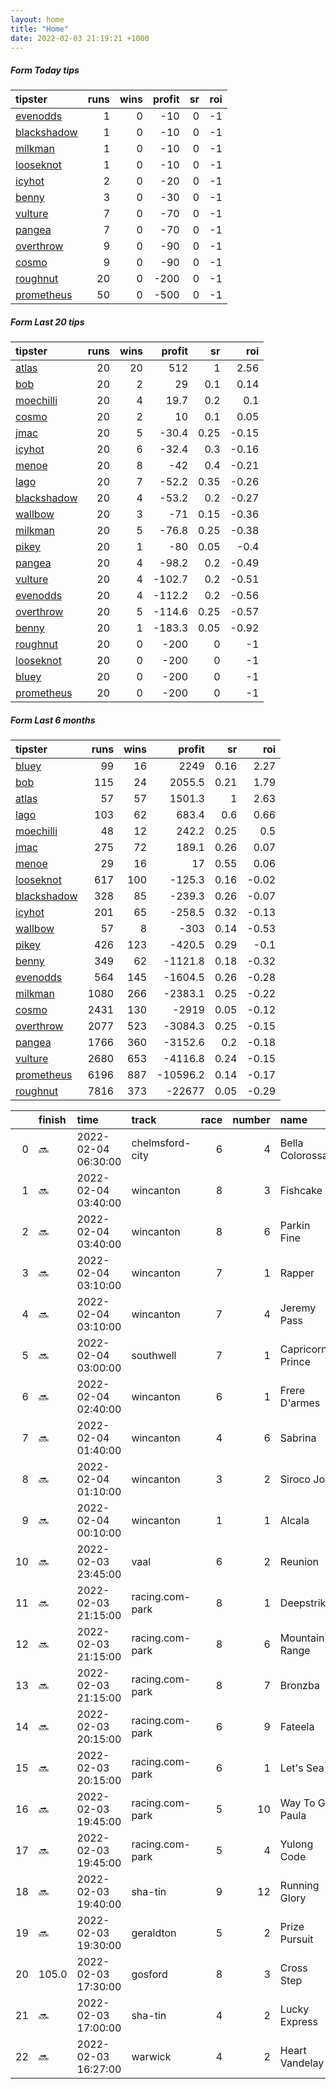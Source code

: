 ```yaml
---   
layout: home  
title: "Home"   
date: 2022-02-03 21:19:21 +1000  
---   
```



##### Form Today tips   

| tipster                                                         |   runs |   wins |   profit |   sr |   roi |
|:----------------------------------------------------------------|-------:|-------:|---------:|-----:|------:|
| [evenodds](https://mrwayneo.github.io/tips/evenodds.html)       |      1 |      0 |      -10 |    0 |    -1 |
| [blackshadow](https://mrwayneo.github.io/tips/blackshadow.html) |      1 |      0 |      -10 |    0 |    -1 |
| [milkman](https://mrwayneo.github.io/tips/milkman.html)         |      1 |      0 |      -10 |    0 |    -1 |
| [looseknot](https://mrwayneo.github.io/tips/looseknot.html)     |      1 |      0 |      -10 |    0 |    -1 |
| [icyhot](https://mrwayneo.github.io/tips/icyhot.html)           |      2 |      0 |      -20 |    0 |    -1 |
| [benny](https://mrwayneo.github.io/tips/benny.html)             |      3 |      0 |      -30 |    0 |    -1 |
| [vulture](https://mrwayneo.github.io/tips/vulture.html)         |      7 |      0 |      -70 |    0 |    -1 |
| [pangea](https://mrwayneo.github.io/tips/pangea.html)           |      7 |      0 |      -70 |    0 |    -1 |
| [overthrow](https://mrwayneo.github.io/tips/overthrow.html)     |      9 |      0 |      -90 |    0 |    -1 |
| [cosmo](https://mrwayneo.github.io/tips/cosmo.html)             |      9 |      0 |      -90 |    0 |    -1 |
| [roughnut](https://mrwayneo.github.io/tips/roughnut.html)       |     20 |      0 |     -200 |    0 |    -1 |
| [prometheus](https://mrwayneo.github.io/tips/prometheus.html)   |     50 |      0 |     -500 |    0 |    -1 |

##### Form Last 20 tips   

| tipster                                                         |   runs |   wins |   profit |   sr |   roi |
|:----------------------------------------------------------------|-------:|-------:|---------:|-----:|------:|
| [atlas](https://mrwayneo.github.io/tips/atlas.html)             |     20 |     20 |    512   | 1    |  2.56 |
| [bob](https://mrwayneo.github.io/tips/bob.html)                 |     20 |      2 |     29   | 0.1  |  0.14 |
| [moechilli](https://mrwayneo.github.io/tips/moechilli.html)     |     20 |      4 |     19.7 | 0.2  |  0.1  |
| [cosmo](https://mrwayneo.github.io/tips/cosmo.html)             |     20 |      2 |     10   | 0.1  |  0.05 |
| [jmac](https://mrwayneo.github.io/tips/jmac.html)               |     20 |      5 |    -30.4 | 0.25 | -0.15 |
| [icyhot](https://mrwayneo.github.io/tips/icyhot.html)           |     20 |      6 |    -32.4 | 0.3  | -0.16 |
| [menoe](https://mrwayneo.github.io/tips/menoe.html)             |     20 |      8 |    -42   | 0.4  | -0.21 |
| [lago](https://mrwayneo.github.io/tips/lago.html)               |     20 |      7 |    -52.2 | 0.35 | -0.26 |
| [blackshadow](https://mrwayneo.github.io/tips/blackshadow.html) |     20 |      4 |    -53.2 | 0.2  | -0.27 |
| [wallbow](https://mrwayneo.github.io/tips/wallbow.html)         |     20 |      3 |    -71   | 0.15 | -0.36 |
| [milkman](https://mrwayneo.github.io/tips/milkman.html)         |     20 |      5 |    -76.8 | 0.25 | -0.38 |
| [pikey](https://mrwayneo.github.io/tips/pikey.html)             |     20 |      1 |    -80   | 0.05 | -0.4  |
| [pangea](https://mrwayneo.github.io/tips/pangea.html)           |     20 |      4 |    -98.2 | 0.2  | -0.49 |
| [vulture](https://mrwayneo.github.io/tips/vulture.html)         |     20 |      4 |   -102.7 | 0.2  | -0.51 |
| [evenodds](https://mrwayneo.github.io/tips/evenodds.html)       |     20 |      4 |   -112.2 | 0.2  | -0.56 |
| [overthrow](https://mrwayneo.github.io/tips/overthrow.html)     |     20 |      5 |   -114.6 | 0.25 | -0.57 |
| [benny](https://mrwayneo.github.io/tips/benny.html)             |     20 |      1 |   -183.3 | 0.05 | -0.92 |
| [roughnut](https://mrwayneo.github.io/tips/roughnut.html)       |     20 |      0 |   -200   | 0    | -1    |
| [looseknot](https://mrwayneo.github.io/tips/looseknot.html)     |     20 |      0 |   -200   | 0    | -1    |
| [bluey](https://mrwayneo.github.io/tips/bluey.html)             |     20 |      0 |   -200   | 0    | -1    |
| [prometheus](https://mrwayneo.github.io/tips/prometheus.html)   |     20 |      0 |   -200   | 0    | -1    |

##### Form Last 6 months   

| tipster                                                         |   runs |   wins |   profit |   sr |   roi |
|:----------------------------------------------------------------|-------:|-------:|---------:|-----:|------:|
| [bluey](https://mrwayneo.github.io/tips/bluey.html)             |     99 |     16 |   2249   | 0.16 |  2.27 |
| [bob](https://mrwayneo.github.io/tips/bob.html)                 |    115 |     24 |   2055.5 | 0.21 |  1.79 |
| [atlas](https://mrwayneo.github.io/tips/atlas.html)             |     57 |     57 |   1501.3 | 1    |  2.63 |
| [lago](https://mrwayneo.github.io/tips/lago.html)               |    103 |     62 |    683.4 | 0.6  |  0.66 |
| [moechilli](https://mrwayneo.github.io/tips/moechilli.html)     |     48 |     12 |    242.2 | 0.25 |  0.5  |
| [jmac](https://mrwayneo.github.io/tips/jmac.html)               |    275 |     72 |    189.1 | 0.26 |  0.07 |
| [menoe](https://mrwayneo.github.io/tips/menoe.html)             |     29 |     16 |     17   | 0.55 |  0.06 |
| [looseknot](https://mrwayneo.github.io/tips/looseknot.html)     |    617 |    100 |   -125.3 | 0.16 | -0.02 |
| [blackshadow](https://mrwayneo.github.io/tips/blackshadow.html) |    328 |     85 |   -239.3 | 0.26 | -0.07 |
| [icyhot](https://mrwayneo.github.io/tips/icyhot.html)           |    201 |     65 |   -258.5 | 0.32 | -0.13 |
| [wallbow](https://mrwayneo.github.io/tips/wallbow.html)         |     57 |      8 |   -303   | 0.14 | -0.53 |
| [pikey](https://mrwayneo.github.io/tips/pikey.html)             |    426 |    123 |   -420.5 | 0.29 | -0.1  |
| [benny](https://mrwayneo.github.io/tips/benny.html)             |    349 |     62 |  -1121.8 | 0.18 | -0.32 |
| [evenodds](https://mrwayneo.github.io/tips/evenodds.html)       |    564 |    145 |  -1604.5 | 0.26 | -0.28 |
| [milkman](https://mrwayneo.github.io/tips/milkman.html)         |   1080 |    266 |  -2383.1 | 0.25 | -0.22 |
| [cosmo](https://mrwayneo.github.io/tips/cosmo.html)             |   2431 |    130 |  -2919   | 0.05 | -0.12 |
| [overthrow](https://mrwayneo.github.io/tips/overthrow.html)     |   2077 |    523 |  -3084.3 | 0.25 | -0.15 |
| [pangea](https://mrwayneo.github.io/tips/pangea.html)           |   1766 |    360 |  -3152.6 | 0.2  | -0.18 |
| [vulture](https://mrwayneo.github.io/tips/vulture.html)         |   2680 |    653 |  -4116.8 | 0.24 | -0.15 |
| [prometheus](https://mrwayneo.github.io/tips/prometheus.html)   |   6196 |    887 | -10596.2 | 0.14 | -0.17 |
| [roughnut](https://mrwayneo.github.io/tips/roughnut.html)       |   7816 |    373 | -22677   | 0.05 | -0.29 |

|    | finish   | time                | track           |   race |   number | name             |   odds | tipster             |
|---:|:---------|:--------------------|:----------------|-------:|---------:|:-----------------|-------:|:--------------------|
|  0 | :soon:   | 2022-02-04 06:30:00 | chelmsford-city |      6 |        4 | Bella Colorossa  |   3.75 | pangea              |
|  1 | :soon:   | 2022-02-04 03:40:00 | wincanton       |      8 |        3 | Fishcake         |   4    | overthrow           |
|  2 | :soon:   | 2022-02-04 03:40:00 | wincanton       |      8 |        6 | Parkin Fine      |  19    | overthrow           |
|  3 | :soon:   | 2022-02-04 03:10:00 | wincanton       |      7 |        1 | Rapper           |   6    | vulture             |
|  4 | :soon:   | 2022-02-04 03:10:00 | wincanton       |      7 |        4 | Jeremy Pass      |   4.2  | overthrow           |
|  5 | :soon:   | 2022-02-04 03:00:00 | southwell       |      7 |        1 | Capricorn Prince |   2.9  | vulture             |
|  6 | :soon:   | 2022-02-04 02:40:00 | wincanton       |      6 |        1 | Frere D'armes    |   1.4  | overthrow           |
|  7 | :soon:   | 2022-02-04 01:40:00 | wincanton       |      4 |        6 | Sabrina          |   4.2  | overthrow           |
|  8 | :soon:   | 2022-02-04 01:10:00 | wincanton       |      3 |        2 | Siroco Jo        |   2    | overthrow           |
|  9 | :soon:   | 2022-02-04 00:10:00 | wincanton       |      1 |        1 | Alcala           |   1.65 | overthrow           |
| 10 | :soon:   | 2022-02-03 23:45:00 | vaal            |      6 |        2 | Reunion          |   0    | benny,pangea        |
| 11 | :soon:   | 2022-02-03 21:15:00 | racing.com-park |      8 |        1 | Deepstrike       |   4.8  | benny,pangea        |
| 12 | :soon:   | 2022-02-03 21:15:00 | racing.com-park |      8 |        6 | Mountain Range   |   3.2  | vulture             |
| 13 | :soon:   | 2022-02-03 21:15:00 | racing.com-park |      8 |        7 | Bronzba          |   8    | milkman             |
| 14 | :soon:   | 2022-02-03 20:15:00 | racing.com-park |      6 |        9 | Fateela          |   5    | icyhot              |
| 15 | :soon:   | 2022-02-03 20:15:00 | racing.com-park |      6 |        1 | Let's Sea        |   1.91 | evenodds,overthrow  |
| 16 | :soon:   | 2022-02-03 19:45:00 | racing.com-park |      5 |       10 | Way To Go Paula  |   4.6  | benny,icyhot        |
| 17 | :soon:   | 2022-02-03 19:45:00 | racing.com-park |      5 |        4 | Yulong Code      |   2.88 | vulture,blackshadow |
| 18 | :soon:   | 2022-02-03 19:40:00 | sha-tin         |      9 |       12 | Running Glory    |   0    | vulture             |
| 19 | :soon:   | 2022-02-03 19:30:00 | geraldton       |      5 |        2 | Prize Pursuit    |   5    | looseknot           |
| 20 | 105.0    | 2022-02-03 17:30:00 | gosford         |      8 |        3 | Cross Step       |   0    | vulture,milkman     |
| 21 | :soon:   | 2022-02-03 17:00:00 | sha-tin         |      4 |        2 | Lucky Express    |   0    | vulture             |
| 22 | :soon:   | 2022-02-03 16:27:00 | warwick         |      4 |        2 | Heart Vandelay   |   3.2  | pangea,overthrow    |
